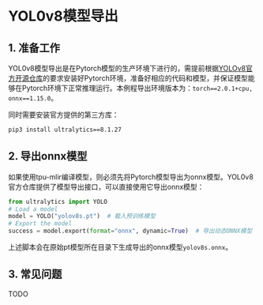 # YOL0v8模型导出
## 1. 准备工作
YOL0v8模型导出是在Pytorch模型的生产环境下进行的，需提前根据[​YOLOv8官方开源仓库](https://github.com/ultralytics/ultralytics)的要求安装好Pytorch环境，准备好相应的代码和模型，并保证模型能够在Pytorch环境下正常推理运行。本例程导出环境版本为：`torch==2.0.1+cpu, onnx==1.15.0`。

同时需要安装官方提供的第三方库：
```bash
pip3 install ultralytics==8.1.27
```

## 2. 导出onnx模型
如果使用tpu-mlir编译模型，则必须先将Pytorch模型导出为onnx模型。YOL0v8官方仓库提供了模型导出接口，可以直接使用它导出onnx模型：

```python
from ultralytics import YOLO
# Load a model
model = YOLO("yolov8s.pt")  # 载入预训练模型
# Export the model
success = model.export(format="onnx", dynamic=True)  # 导出动态ONNX模型
```

上述脚本会在原始pt模型所在目录下生成导出的onnx模型`yolov8s.onnx`。

## 3. 常见问题
TODO
